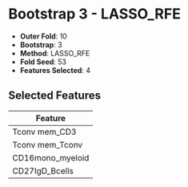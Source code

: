 # Bootstrap 3 - LASSO_RFE

- **Outer Fold**: 10
- **Bootstrap**: 3
- **Method**: LASSO_RFE
- **Fold Seed**: 53
- **Features Selected**: 4

## Selected Features

| Feature |
|---------|
| Tconv mem_CD3 |
| Tconv mem_Tconv |
| CD16mono_myeloid |
| CD27IgD_Bcells |
